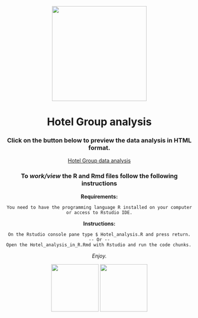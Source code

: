 <div align="center">
 <img height="256" width="256" src="https://www.r-project.org/logo/Rlogo.svg"></>
</>

# Hotel Group analysis


### Click on the button below to preview the data analysis in HTML format.

[Hotel Group data analysis](https://david-paulos.github.io/Hotel_analysis_in_R.html)

### To *work/view* the R and Rmd files follow the following instructions


**Requirements:**

    You need to have the programming language R installed on your computer or access to Rstudio IDE.
 
**Instructions:**

    On the Rstudio console pane type $ Hotel_analysis.R and press return.
    -- Or --
    Open the Hotel_analysis_in_R.Rmd with Rstudio and run the code chunks. 

*Enjoy.*
 
<img height="128" width="128" src="https://www.r-project.org/logo/Rlogo.svg" /> <img height="128" width="128" src="https://cdn.jsdelivr.net/gh/devicons/devicon/icons/rstudio/rstudio-original.svg" />
